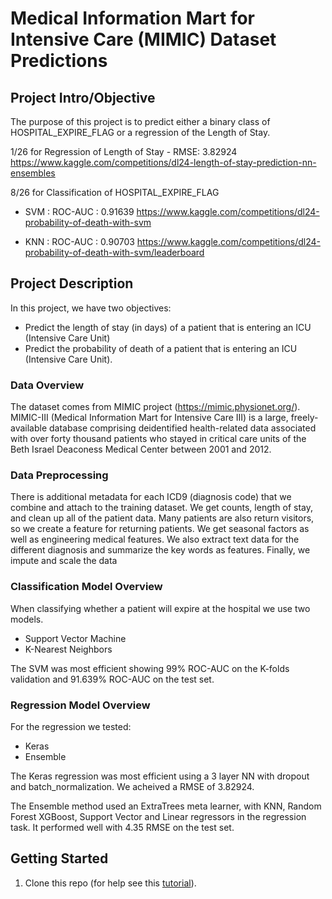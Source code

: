 
# Medical Information Mart for Intensive Care (MIMIC) Dataset Predictions

## Project Intro/Objective
The purpose of this project is to predict either a binary class of HOSPITAL_EXPIRE_FLAG or a regression of the Length of Stay. 

1/26 for Regression of Length of Stay - RMSE: 3.82924
https://www.kaggle.com/competitions/dl24-length-of-stay-prediction-nn-ensembles

8/26 for Classification of HOSPITAL_EXPIRE_FLAG 
- SVM : ROC-AUC : 0.91639
https://www.kaggle.com/competitions/dl24-probability-of-death-with-svm

- KNN : ROC-AUC : 0.90703
https://www.kaggle.com/competitions/dl24-probability-of-death-with-svm/leaderboard


## Project Description
In this project, we have two objectives:

- Predict the length of stay (in days) of a patient that is entering an ICU (Intensive Care Unit) 
- Predict the probability of death of a patient that is entering an ICU (Intensive Care Unit).

### Data Overview

The dataset comes from MIMIC project (https://mimic.physionet.org/). MIMIC-III (Medical Information Mart for Intensive Care III) is a large, freely-available database comprising deidentified health-related data associated with over forty thousand patients who stayed in critical care units of the Beth Israel Deaconess Medical Center between 2001 and 2012.

### Data Preprocessing

There is additional metadata for each ICD9 (diagnosis code) that we combine and attach to the training dataset. 
We get counts, length of stay, and clean up all of the patient data. 
Many patients are also return visitors, so we create a feature for returning patients. 
We get seasonal factors as well as engineering medical features. 
We also extract text data for the different diagnosis and summarize the key words as features. 
Finally, we impute and scale the data 

### Classification Model Overview

When classifying whether a patient will expire at the hospital we use two models. 
- Support Vector Machine
- K-Nearest Neighbors 

The SVM was most efficient showing 99% ROC-AUC on the K-folds validation and 91.639% ROC-AUC on the test set. 


### Regression Model Overview 

For the regression we tested: 
- Keras 
- Ensemble

The Keras regression was most efficient using a 3 layer NN with dropout and batch_normalization. We acheived a RMSE of 3.82924. 

The Ensemble method used an ExtraTrees meta learner, with KNN, Random Forest XGBoost, Support Vector and Linear regressors in the regression task. It performed well with 4.35 RMSE on the test set. 





## Getting Started

1. Clone this repo (for help see this [tutorial](https://help.github.com/articles/cloning-a-repository/)).
    
